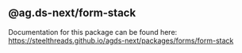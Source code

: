 ## @ag.ds-next/form-stack

Documentation for this package can be found here: https://steelthreads.github.io/agds-next/packages/forms/form-stack
